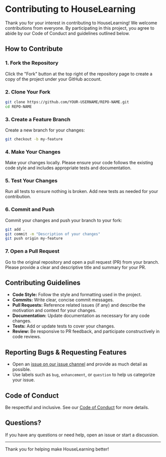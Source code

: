 # Contributing to HouseLearning

Thank you for your interest in contributing to HouseLearning! We welcome contributions from everyone. By participating in this project, you agree to abide by our Code of Conduct and guidelines outlined below.

## How to Contribute

### 1. Fork the Repository

Click the "Fork" button at the top right of the repository page to create a copy of the project under your GitHub account.

### 2. Clone Your Fork

```bash
git clone https://github.com/YOUR-USERNAME/REPO-NAME.git
cd REPO-NAME
```

### 3. Create a Feature Branch

Create a new branch for your changes:

```bash
git checkout -b my-feature
```

### 4. Make Your Changes

Make your changes locally. Please ensure your code follows the existing code style and includes appropriate tests and documentation.

### 5. Test Your Changes

Run all tests to ensure nothing is broken. Add new tests as needed for your contribution.

### 6. Commit and Push

Commit your changes and push your branch to your fork:

```bash
git add .
git commit -m "Description of your changes"
git push origin my-feature
```

### 7. Open a Pull Request

Go to the original repository and open a pull request (PR) from your branch. Please provide a clear and descriptive title and summary for your PR.

## Contributing Guidelines

- **Code Style:** Follow the style and formatting used in the project.
- **Commits:** Write clear, concise commit messages.
- **Pull Requests:** Reference related issues (if any) and describe the motivation and context for your changes.
- **Documentation:** Update documentation as necessary for any code changes.
- **Tests:** Add or update tests to cover your changes.
- **Review:** Be responsive to PR feedback, and participate constructively in code reviews.

## Reporting Bugs & Requesting Features

- Open an [issue on our issue channel](https://github.com/houselearning/issue-channel/issues) and provide as much detail as possible.
- Use labels such as `bug`, `enhancement`, or `question` to help us categorize your issue.

## Code of Conduct

Be respectful and inclusive. See our [Code of Conduct](https://github.com/houselearning/apply/blob/main/CODE_OF_CONDUCT.md) for more details.
## Questions?

If you have any questions or need help, open an issue or start a discussion.

---

Thank you for helping make HouseLearning better!
